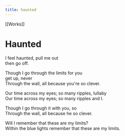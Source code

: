 ```yaml
---
title: haunted
---
```


[[Works]]

# Haunted

I feel haunted, pull me out <br>
then go off.

Though I go through the limits for you <br>
get up, never <br>
Through the wall, all because you're so clever. <br>

Our time across my eyes; so many ripples, lullaby <br>
Our time across my eyes; so many ripples and I. <br>

Though I go through it with you, so <br>
Through the wall, all because he so clever. <br>

Will I remember that these are my limits? <br>
Within the blue lights remember that these are my limits. <br>